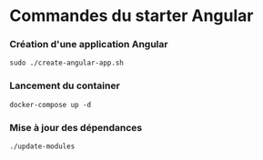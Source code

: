 # Commandes du starter Angular

### Création d'une application Angular
```
sudo ./create-angular-app.sh
```

### Lancement du container
```
docker-compose up -d
```

### Mise à jour des dépendances
```
./update-modules
```